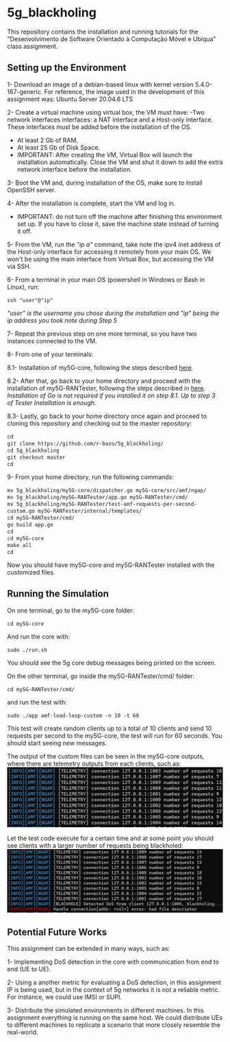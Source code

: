 # 5g_blackholing

This repository contains the installation and running tutorials for the "Desenvolvimento de Software Orientado à Computação Móvel e Ubíqua" class assignment.


## Setting up the Environment

1- Download an image of a debian-based linux with kernel version 5.4.0-167-generic. For reference, the image used in the development of this assignment was: Ubuntu Server 20.04.6 LTS

2- Create a virtual machine using virtual box, the VM must have:
-Two network interfaces interfaces: a NAT interface and a Host-only interface. These interfaces must be added before the installation of the OS. 

- At least 2 Gb of RAM.
- At least 25 Gb of Disk Space.
- IMPORTANT: After creating the VM, Virtual Box will launch the installation automatically. Close the VM and shut it down to add the extra network interface before the installation.

3- Boot the VM and, during installation of the OS, make sure to install OpenSSH server.

4- After the installation is complete, start the VM and log in.
- IMPORTANT: do not turn off the machine after finishing this environment set up. If you have to close it, save the machine state instead of turning it off.
	

5- From the VM, run the *"ip a"* command, take note the ipv4 inet address of the Host-only interface for accessing it remotely from your main OS. We won't be using the main interface from Virtual Box, but accessing the VM via SSH.

6- From a terminal in your main OS (powershell in Windows or Bash in Linux), run:
```
ssh "user"@"ip"
```
*"user" is the username you chose during the installation and "ip" being the ip address you took note during Step 5*

7- Repeat the previous step on one more terminal, so you have two instances connected to the VM.

8- From one of your terminals:

8.1- Installation of my5G-core, following the steps described [here](https://github.com/my5G/my5G-core/wiki/Install-from-source).

8.2- After that, go back to your home directory and proceed with the installation of my5G-RANTester, following the steps described in [here](https://github.com/my5G/my5G-RANTester/wiki/Install-from-source).
	*Installation of Go is not required if you installed it on step 8.1. Up to step 3 of Tester Installation is enough.*

8.3- Lastly, go back to your home directory once again and proceed to cloning this repository and checking out to the master repository:
```
cd
git clone https://github.com/r-bazo/5g_blackholing/
cd 5g_blackholing
git checkout master
cd
```

9- From your home directory, run the following commands:
```
mv 5g_blackholing/my5G-core/dispatcher.go my5G-core/src/amf/ngap/
mv 5g_blackholing/my5G-RANTester/app.go my5G-RANTester/cmd/
mv 5g_blackholing/my5G-RANTester/test-amf-requests-per-second-custom.go my5G-RANTester/internal/templates/
cd my5G-RANTester/cmd/
go build app.go
cd
cd my5G-core
make all
cd
```

Now you should have my5G-core and my5G-RANTester installed with the customized files.

## Running the Simulation

On one terminal, go to the my5G-core folder:
```
cd my5G-core
```

And run the core with:
```
sudo ./run.sh
```

You should see the 5g core debug messages being printed on the screen.

On the other terminal, go inside the my5G-RANTester/cmd/ folder:
```
cd my5G-RANTester/cmd/
```
and run the test with: 
```
sudo ./app amf-load-loop-custom -n 10 -t 60
```
This test will create random clients up to a total of 10 clients and send 10 requests per second to the my5G-core, the test will run for 60 seconds. You should start seeing new messages.

The output of the custom files can be seen in the my5G-core outputs, where there are telemetry outputs from each clients, such as:
![This specific debug output will appear for each batch of requests sent by the test script running on the other terminal.](telemetry.png)


Let the test code execute for a certain time and at some point you should see clients with a larger number of requests being blackholed:
![This means that that connection was dropped by the core, avoiding what could be a potential DoS attack.](blackhole.png)


## Potential Future Works

This assignment can be extended in many ways, such as:

1- Implementing DoS detection in the core with communication from end to end (UE to UE).

2- Using a another metric for evaluating a DoS detection, in this assignment IP is being used, but in the context of 5g networks it is not a reliable metric. For instance, we could use IMSI or SUPI.

3- Distribute the simulated environments in different machines. In this assignment everything is running on the same host. We could distribute UEs to different machines to replicate a scenario that more closely resemble the real-world.
